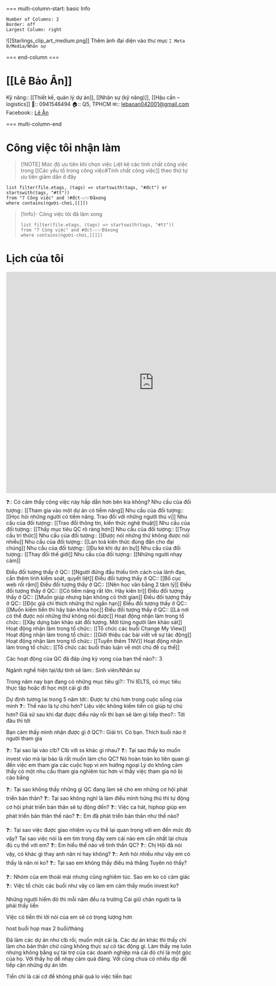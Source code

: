 === multi-column-start: basic Info
```column-settings
Number of Columns: 2
Border: off
Largest Column: right
```

![[Starlings_clip_art_medium.png]]
Thêm ảnh đại diện vào thư mục `Ξ Meta 0/Media/Nhân sự`

=== end-column ===

# [[Lê Bảo Ân]]
Kỹ năng:: [[Thiết kế, quản lý dự án]], [[Nhân sự (kỹ năng)]], [[Hậu cần – logistics]]
📱:: 0941546494
🏠:: Q5, TPHCM
✉:: lebaoan042001@gmail.com
Facebook:: [Lê Ân](https://www.facebook.com/lean042001/)

=== multi-column-end
# Công việc tôi nhận làm

> [!NOTE] Mức độ ưu tiên khi chọn việc
> Liệt kê các tính chất công việc trong [[Các yếu tố trong công việc#Tính chất công việc]] theo thứ tự ưu tiên giảm dần ở đây

```dataview
list filter(file.etags, (tags) => startswith(tags, "#đct") or startswith(tags, "#tt"))
from "7 Công việc" and !#đct-✅✅Đãxong
where contains(người-chơi,[[]])
```

> [!info]- Công việc tôi đã làm xong
> ```dataview
> list filter(file.etags, (tags) => startswith(tags, "#tt"))
> from "7 Công việc" and #đct-✅✅Đãxong
> where contains(người-chơi,[[]]) 
> ```

# Lịch của tôi
<iframe src="https://calendar.google.com/calendar/embed?src=lebaoan042001%40gmail.com" style="border: 0" width="800" height="600" frameborder="0" scrolling="no"></iframe>


❓:: Có cảm thấy công việc này hấp dẫn hơn bên kia không? 
Nhu cầu của đối tượng:: [[Tham gia vào một dự án có tiềm năng]]
Nhu cầu của đối tượng:: [[Học hỏi những người có tiềm năng. Trao đổi với những người thú vị]]
Nhu cầu của đối tượng:: [[Trao đổi thông tin, kiến thức nghệ thuật]]
Nhu cầu của đối tượng:: [[Thấy mục tiêu QC rõ ràng hơn]]
Nhu cầu của đối tượng:: [[Truy cầu tri thức]]
Nhu cầu của đối tượng:: [[Được nói những thứ không được nói nhiều]]
Nhu cầu của đối tượng:: [[Lan toả kiến thức đúng đắn cho đại chúng]]
Nhu cầu của đối tượng:: [[Đu ké khi dự án bự]]
Nhu cầu của đối tượng:: [[Thay đổi thế giới]]
Nhu cầu của đối tượng:: [[Những người nhạy cảm]]

Điều đối tượng thấy ở QC:: [[Người đứng đầu thiếu tính cách của lãnh đạo, cần thêm tính kiểm soát, quyết liệt]]
Điều đối tượng thấy ở QC:: [[Bố cục web rối rắm]]
Điều đối tượng thấy ở QC:: [[Nên học văn bằng 2 tâm lý]]
Điều đối tượng thấy ở QC:: [[Có tiềm năng rất lớn. Hãy kiên trì]]
Điều đối tượng thấy ở QC:: [[Muốn giúp nhưng bận không có thời gian]]
Điều đối tượng thấy ở QC:: [[Độc giả chỉ thích những thứ ngắn hạn]] 
Điều đối tượng thấy ở QC:: [[Muốn kiếm tiền thì hãy bán khóa học]] 
Điều đối tượng thấy ở QC:: [[Là nơi có thể được nói những thứ không nói được]]
Hoạt động nhận làm trong tổ chức:: [[Xây dựng bản khảo sát đối tượng. Mời từng người làm khảo sát]]
Hoạt động nhận làm trong tổ chức:: [[Tổ chức các buổi Change My View]]
Hoạt động nhận làm trong tổ chức:: [[Giới thiệu các bài viết về sự tác động]]
Hoạt động nhận làm trong tổ chức:: [[Tuyển thêm TNV]]
Hoạt động nhận làm trong tổ chức:: [[Tổ chức các buổi thảo luận về một chủ đề cụ thể]]

Các hoạt động của QC đã đáp ứng kỳ vọng của bạn thế nào?:: 3

Ngành nghề hiện tại/dự tính sẽ làm:: Sinh viên/Nhân sự

Trong năm nay bạn đang có những mục tiêu gì?:: Thi IELTS, có mục tiêu thực tập hoặc đi học một cái gì đó

Dự định tương lai trong 5 năm tới:: Được tự chủ hơn trong cuộc sống của mình
❓:: Thế nào là tự chủ hơn? Liệu việc không kiếm tiền có giúp tự chủ hơn?
Giả sử sau khi đạt được điều này rồi thì bạn sẽ làm gì tiếp theo?:: Tới đâu thì tới

Bạn cảm thấy mình nhận được gì ở QC?:: Giải trí. Có bạn. Thích buổi nào ít người tham gia 

❓:: Tại sao lại vào clb? Clb với ss khác gì nhau? 
❓:: Tại sao thấy ko muốn invest vào mà lại bảo là rất muốn làm cho QC? Nó hoàn toàn ko liên quan gì đến việc em tham gia các cuộc họp vì em hướng ngoại
Lý do không cảm thấy có một nhu cầu tham gia nghiêm túc hơn vì thấy việc tham gia nó bị cào bằng

❓:: Tại sao không thấy những gì QC đang làm sẽ cho em những cơ hội phát triển bản thân?
❓:: Tại sao không nghĩ là làm điều mình hứng thú thì tự động cơ hội phát triển bản thân sẽ tự động đến?
❓:: Việc ca hát, hiphop giúp em phát triển bản thân thế nào?
❓:: Em đã phát triển bản thân như thế nào? 

❓:: Tại sao việc được giao nhiệm vụ cụ thể lại quan trọng với em đến mức độ vậy? Tại sao việc nói là em tìm trong đây xem cái nào em cần nhất lại chưa đủ cụ thể với em? 
❓:: Em hiểu thế nào về tinh thần QC? 
❓:: Chị Hội đã nói vậy, có khác gì thay anh năn nỉ hay không? 
❓:: Anh hỏi nhiều như vậy em có thấy là năn nỉ ko? 
❓:: Tại sao em không thấy điều mà thằng Tuyên nó thấy?


❓:: Nhóm của em thoải mái nhưng cũng nghiêm túc. Sao em ko có cảm giác
❓:: Việc tổ chức các buổi như vây có làm em cảm thấy muốn invest ko? 



Những người hiếm đó thì mỗi năm đều ra trường
Cái giữ chân người ta là phải thấy liền


Việc có tiền thì lời nói của em sẽ có trọng lượng hơn

host buổi họp max 2 buổi/tháng

Đã làm các dự án như clb rồi, muốn một cái lạ. Các dự án khác thì thấy chỉ làm cho bản thân chứ cũng không thực sự có tác động gì. Làm thấy mẹ luôn nhưng không bằng sự tài trợ của các doanh nghiệp mà cái đó chỉ là một góc của họ. Với thấy họ dễ nhạy cảm quá đáng. Với cũng chưa có nhiều dịp để tiếp cận những dự án lớn

Tiền chỉ là cái cớ để không phải quá lo việc tiền bạc
